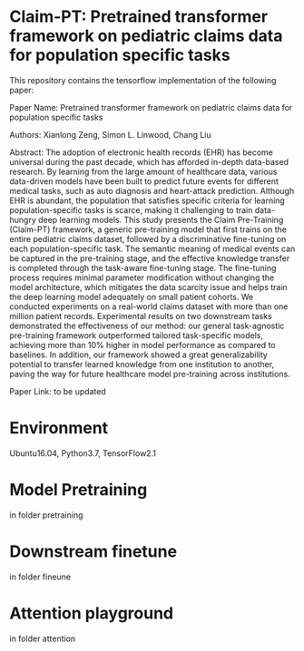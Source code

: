 # Claim-PT: Pretrained transformer framework on pediatric claims data for population specific tasks

This repository contains the tensorflow implementation of the following paper:

Paper Name: Pretrained transformer framework on pediatric claims data for population specific tasks

Authors: Xianlong Zeng, Simon L. Linwood, Chang Liu

Abstract: The adoption of electronic health records (EHR) has become universal during the past decade, which has afforded in-depth data-based research. By learning from the large amount of healthcare data, various data-driven models have been built to predict future events for different medical tasks, such as auto diagnosis and heart-attack prediction. Although EHR is abundant, the population that satisfies specific criteria for learning population-specific tasks is scarce, making it challenging to train data-hungry deep learning models. This study presents the Claim Pre-Training (Claim-PT) framework, a generic pre-training model that first trains on the entire pediatric claims dataset, followed by a discriminative fine-tuning on each population-specific task. The semantic meaning of medical events can be captured in the pre-training stage, and the effective knowledge transfer is completed through the task-aware fine-tuning stage. The fine-tuning process requires minimal parameter modification without changing the model architecture, which mitigates the data scarcity issue and helps train the deep learning model adequately on small patient cohorts. We conducted experiments on a real-world claims dataset with more than one million patient records. Experimental results on two downstream tasks demonstrated the effectiveness of our method: our general task-agnostic pre-training framework outperformed tailored task-specific models, achieving more than 10\% higher in model performance as compared to baselines. In addition, our framework showed a great generalizability potential to transfer learned knowledge from one institution to another, paving the way for future healthcare model pre-training across institutions.

Paper Link: to be updated

# Environment
Ubuntu16.04, Python3.7, TensorFlow2.1


# Model Pretraining

in folder pretraining 

# Downstream finetune

in folder fineune

# Attention playground

in folder attention



